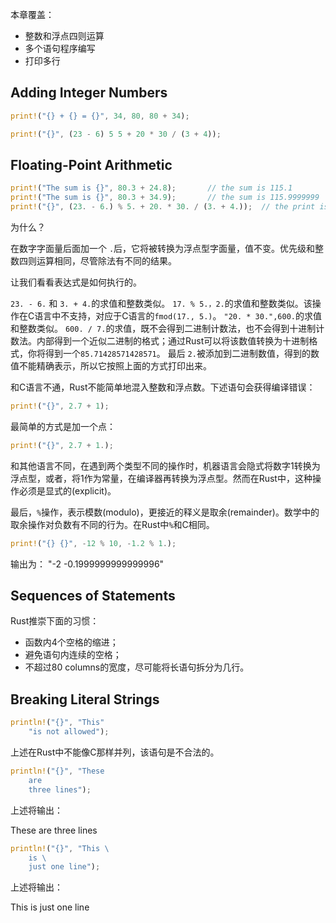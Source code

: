 本章覆盖：

- 整数和浮点四则运算
- 多个语句程序编写
- 打印多行

## Adding Integer Numbers

```rust
print!("{} + {} = {}", 34, 80, 80 + 34);
```

```rust
print!("{}", (23 - 6) 5 5 + 20 * 30 / (3 + 4));
```

## Floating-Point Arithmetic

```rust
print!("The sum is {}", 80.3 + 24.8);       // the sum is 115.1
print!("The sum is {}", 80.3 + 34.9);       // the sum is 115.9999999  浮点值计算，参考计算机二进制表示法 
print!("{}", (23. - 6.) % 5. + 20. * 30. / (3. + 4.));  // the print is 87.71428571428571
```

为什么？

在数字字面量后面加一个 `.`后，它将被转换为浮点型字面量，值不变。优先级和整数四则运算相同，尽管除法有不同的结果。

让我们看看表达式是如何执行的。

`23. - 6.` 和 `3. + 4.`的求值和整数类似。
`17. % 5.，2.`的求值和整数类似。该操作在C语言中不支持，对应于C语言的`fmod(17., 5.)`。
`"20. * 30.",600.`的求值和整数类似。
`600. / 7.`的求值，既不会得到二进制计数法，也不会得到十进制计数法。内部得到一个近似二进制的格式；通过Rust可以将该数值转换为十进制格式，你将得到一个`85.71428571428571`。
最后 `2.`被添加到二进制数值，得到的数值不能精确表示，所以它按照上面的方式打印出来。

和C语言不通，Rust不能简单地混入整数和浮点数。下述语句会获得编译错误：

```rust
print!("{}", 2.7 + 1);
```

最简单的方式是加一个点：

```rust
print!("{}", 2.7 + 1.);
```

和其他语言不同，在遇到两个类型不同的操作时，机器语言会隐式将数字1转换为浮点型，或者，将1作为常量，在编译器再转换为浮点型。然而在Rust中，这种操作必须是显式的(explicit)。

最后，`%`操作，表示模数(modulo)，更接近的释义是取余(remainder)。数学中的取余操作对负数有不同的行为。在Rust中`%`和C相同。

```rust
print!("{} {}", -12 % 10, -1.2 % 1.);
```

输出为： "-2 -0.1999999999999996"

## Sequences of Statements

Rust推崇下面的习惯：
- 函数内4个空格的缩进；
- 避免语句内连续的空格；
- 不超过80 columns的宽度，尽可能将长语句拆分为几行。

## Breaking Literal Strings

```rust
println!("{}", "This"
    "is not allowed");
```
上述在Rust中不能像C那样并列，该语句是不合法的。

```rust
println!("{}", "These
    are
    three lines");
```

上述将输出：

These
    are
    three lines

```rust
println!("{}", "This \
    is \
    just one line");
```

上述将输出：

This is just one line



























